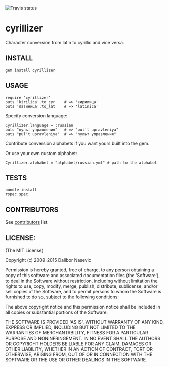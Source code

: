 ![Travis status](https://travis-ci.org/dalibor/cyrillizer.png)

# cyrillizer

Character conversion from latin to cyrillic and vice versa.

## INSTALL

    gem install cyrillizer

## USAGE

    require 'cyrillizer'
    puts 'kirilica'.to_cyr    # => 'кирилица'
    puts 'латиница'.to_lat    # => 'latinica'

Specify conversion language:

    Cyrillizer.language = :russian
    puts "пульт управления"   # => "pul't upravleniya"
    puts "pul't upravleniya"  # => "пульт управления"

Contribute conversion alphabets if you want yours built into the gem.

Or use your own custom alphabet:

    Cyrillizer.alphabet = "alphabet/russian.yml" # path to the alphabet

## TESTS

    bundle install
    rspec spec

## CONTRIBUTORS

See [contributors](https://github.com/dalibor/cyrillizer/graphs/contributors) list.

## LICENSE:

(The MIT License)

Copyright (c) 2009-2015 Dalibor Nasevic

Permission is hereby granted, free of charge, to any person obtaining
a copy of this software and associated documentation files (the
'Software'), to deal in the Software without restriction, including
without limitation the rights to use, copy, modify, merge, publish,
distribute, sublicense, and/or sell copies of the Software, and to
permit persons to whom the Software is furnished to do so, subject to
the following conditions:

The above copyright notice and this permission notice shall be
included in all copies or substantial portions of the Software.

THE SOFTWARE IS PROVIDED 'AS IS', WITHOUT WARRANTY OF ANY KIND,
EXPRESS OR IMPLIED, INCLUDING BUT NOT LIMITED TO THE WARRANTIES OF
MERCHANTABILITY, FITNESS FOR A PARTICULAR PURPOSE AND NONINFRINGEMENT.
IN NO EVENT SHALL THE AUTHORS OR COPYRIGHT HOLDERS BE LIABLE FOR ANY
CLAIM, DAMAGES OR OTHER LIABILITY, WHETHER IN AN ACTION OF CONTRACT,
TORT OR OTHERWISE, ARISING FROM, OUT OF OR IN CONNECTION WITH THE
SOFTWARE OR THE USE OR OTHER DEALINGS IN THE SOFTWARE.
